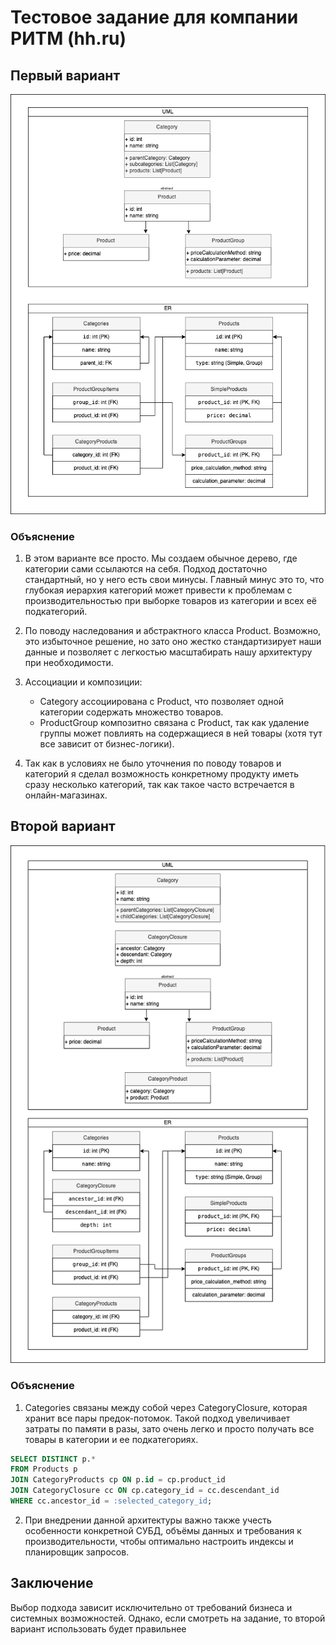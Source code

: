 # Тестовое задание для компании РИТМ (hh.ru)


## Первый вариант
![diagrams](./diagrams.png)

### Объяснение
1. В этом варианте все просто. Мы создаем обычное дерево, где категории сами ссылаются на себя. Подход достаточно стандартный, но у него есть свои минусы. Главный минус это то, что глубокая иерархия категорий может привести к проблемам с производительностью при выборке товаров из категории и всех её подкатегорий. 

2. По поводу наследования и абстрактного класса Product. Возможно, это избыточное решение, но зато оно жестко стандартизирует наши данные и позволяет с легкостью масштабирать нашу архитектуру при необходимости.

3. Ассоциации и композиции:
   - Category ассоциирована с Product, что позволяет одной категории содержать множество товаров.
   - ProductGroup композитно связана с Product, так как удаление группы может повлиять на содержащиеся в ней товары (хотя тут все зависит от бизнес-логики).

4. Так как в условиях не было уточнения по поводу товаров и категорий я сделал возможность конкретному продукту иметь сразу несколько категорий, так как такое часто встречается в онлайн-магазинах.

## Второй вариант
![diagrams](./diagrams2.png)

### Объяснение
1. Categories связаны между собой через CategoryClosure, которая хранит все пары предок-потомок. Такой подход увеличивает затраты по памяти в разы, зато очень легко и просто получать все товары в категории и ее подкатегориях.

```sql
SELECT DISTINCT p.*
FROM Products p
JOIN CategoryProducts cp ON p.id = cp.product_id
JOIN CategoryClosure cc ON cp.category_id = cc.descendant_id
WHERE cc.ancestor_id = :selected_category_id;
```

2. При внедрении данной архитектуры важно также учесть особенности конкретной СУБД, объёмы данных и требования к производительности, чтобы оптимально настроить индексы и планировщик запросов.

## Заключение
Выбор подхода зависит исключительно от требований бизнеса и системных возможностей. Однако, если смотреть на задание, то второй вариант использовать будет правильнее
